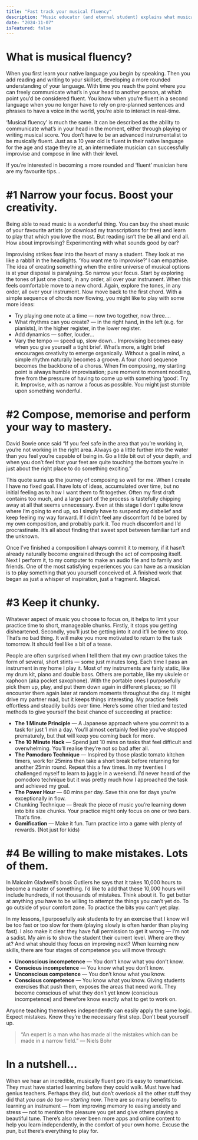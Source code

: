 ```yaml
---
title: "Fast track your musical fluency"
description: "Music educator (and eternal student) explains what musical fluency is and how YOU can develop it."
date: "2024-11-07"
isFeatured: false
---
```


# What is musical fluency?
When you first learn your native language you begin by speaking. Then you add reading and writing to your skillset, developing a more rounded understanding of your language. With time you reach the point where you can freely communicate what’s in your head to another person, at which point you’d be considered fluent. You know when you’re fluent in a second language when you no longer have to rely on pre-planned sentences and phrases to have a voice in the world, you’re able to interact in real-time.

‘Musical fluency’ is much the same. It can be described as the ability to communicate what’s in your head in the moment, either through playing or writing musical score. You don’t have to be an advanced instrumentalist to be musically fluent. Just as a 10 year old is fluent in their native language for the age and stage they’re at, an intermediate musician can successfully improvise and compose in line with their level.

If you’re interested in becoming a more rounded and ‘fluent’ musician here are my favourite tips…

# #1 Narrow your focus. Boost your creativity.
Being able to read music is a wonderful thing. You can buy the sheet music of your favourite artists (or download my transcriptions for free) and learn to play that which you love the most. But reading isn’t the be all and end all. How about improvising? Experimenting with what sounds good by ear?

Improvising strikes fear into the heart of many a student. They look at me like a rabbit in the headlights. ‘You want me to improvise?’ I can empathise. The idea of creating something when the entire universe of musical options is at your disposal is paralysing. So narrow your focus. Start by exploring the tones of just one chord, in any order, all over your instrument. When this feels comfortable move to a new chord. Again, explore the tones, in any order, all over your instrument. Now move back to the first chord. With a simple sequence of chords now flowing, you might like to play with some more ideas:

- Try playing one note at a time — now two together, now three….
- What rhythms can you create? — in the right hand, in the left (e.g. for pianists), in the higher register, in the lower register.
- Add dynamics — softer, louder…
- Vary the tempo — speed up, slow down…
Improvising becomes easy when you give yourself a tight brief. What’s more, a tight brief encourages creativity to emerge organically. Without a goal in mind, a simple rhythm naturally becomes a groove. A four chord sequence becomes the backbone of a chorus. When I’m composing, my starting point is always humble improvisation; pure moment to moment noodling, free from the pressure of having to come up with something ‘good’. Try it. Improvise, with as narrow a focus as possible. You might just stumble upon something wonderful.

# #2 Compose, memorise and perform your way to mastery.
David Bowie once said “If you feel safe in the area that you’re working in, you’re not working in the right area. Always go a little further into the water than you feel you’re capable of being in. Go a little bit out of your depth, and when you don’t feel that your feet are quite touching the bottom you’re in just about the right place to do something exciting.”

This quote sums up the journey of composing so well for me. When I create I have no fixed goal. I have lots of ideas, accumulated over time, but no initial feeling as to how I want them to fit together. Often my first draft contains too much, and a large part of the process is tastefully chipping away at all that seems unnecessary. Even at this stage I don’t quite know where I’m going to end up, so I simply have to suspend my disbelief and keep feeling my way forward. If I didn’t feel any discomfort I’d be bored by my own composition, and probably park it. Too much discomfort and I’d procrastinate. It’s all about finding that sweet spot between familiar turf and the unknown.

Once I’ve finished a composition I always commit it to memory, if it hasn’t already naturally become engrained through the act of composing itself. Next I perform it, to my computer to make an audio file and to family and friends. One of the most satisfying experiences you can have as a musician is to play something that you yourself conceived of. A finished work that began as just a whisper of inspiration, just a fragment. Magical.

# #3 Keep it chunky.
Whatever aspect of music you choose to focus on, it helps to limit your practice time to short, manageable chunks. Firstly, it stops you getting disheartened. Secondly, you’ll just be getting into it and it’ll be time to stop. That’s no bad thing. It will make you more motivated to return to the task tomorrow. It should feel like a bit of a tease.

People are often surprised when I tell them that my own practice takes the form of several, short stints — some just minutes long. Each time I pass an instrument in my home I play it. Most of my instruments are fairly static, like my drum kit, piano and double bass. Others are portable, like my ukulele or xaphoon (aka pocket saxophone). With the portable ones I purposefully pick them up, play, and put them down again in different places; so I’ll encounter them again later at random moments throughout the day. It might drive my partner mad, but it keeps things interesting. My practice feels effortless and steadily builds over time. Here’s some other tried and tested methods to give yourself the best chance of succeeding at practice:

- **The 1 Minute Principle** — A Japanese approach where you commit to a task for just 1 min a day. You’ll almost certainly feel like you’ve stopped prematurely, but that will keep you coming back for more.
- **The 10 Minute Hack** — Spend just 10 mins on tasks that feel difficult and overwhelming. You’ll realise they’re not so bad after all.
- **The Pomodoro Technique** — Inspired by those plastic tomato kitchen timers, work for 25mins then take a short break before returning for another 25min round. Repeat this a few times. In my twenties I challenged myself to learn to juggle in a weekend. I’d never heard of the pomodoro technique but it was pretty much how I approached the task and achieved my goal.
- **The Power Hour** — 60 mins per day. Save this one for days you’re exceptionally in flow.
- Chunking Technique — Break the piece of music you’re learning down into bite size chunks. Your practice might only focus on one or two bars. That’s fine.
- **Gamification** — Make it fun. Turn practice into a game with plenty of rewards. (Not just for kids)
# #4 Be willing to make mistakes. Lots of them.
In Malcolm Gladwell’s book Outliers he says that it takes 10,000 hours to become a master of something. I’d like to add that these 10,000 hours will include hundreds, if not thousands of mistakes. Think about it. To get better at anything you have to be willing to attempt the things you can’t yet do. To go outside of your comfort zone. To practice the bits you can’t yet play.

In my lessons, I purposefully ask students to try an exercise that I know will be too fast or too slow for them (playing slowly is often harder than playing fast). I also make it clear they have full permission to get it wrong — I’m not a sadist. My aim is to show the student their current level. Where are they at? And what should they focus on improving next? When learning new skills, there are four stages of competence you will move through:

- **Unconscious incompetence** — You don’t know what you don’t know.
- **Conscious incompetence** — You know what you don’t know.
- **Unconscious competence** — You don’t know what you know.
- **Conscious competence** — You know what you know.
Giving students exercises that push them, exposes the areas that need work. They become conscious of what they don’t yet know (conscious incompetence) and therefore know exactly what to get to work on.

Anyone teaching themselves independently can easily apply the same logic. Expect mistakes. Know they’re the necessary first step. Don’t beat yourself up.

> “An expert is a man who has made all the mistakes which can be made in a narrow field.” — Niels Bohr

# In a nutshell…
When we hear an incredible, musically fluent pro it’s easy to romanticise. They must have started learning before they could walk. Must have had genius teachers. Perhaps they did, but don’t overlook all the other stuff they did that *you can do too — starting now*. There are so many benefits to learning an instrument — from improving memory to easing anxiety and stress — not to mention the pleasure you get and give others playing a beautiful tune. There’s also never been more apps and online content to help you learn independently, in the comfort of your own home. Excuse the pun, but there’s everything to play for.